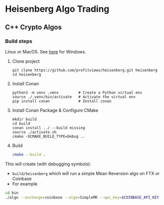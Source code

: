 # Heisenberg Algo Trading

## C++ Crypto Algos

### Build steps

Linux or MacOS.  See [here](https://github.com/profitviews/heisenberg/blob/main/windows.md) for Windows.

1. Clone project
   ```
   git clone https://github.com/profitviews/heisenberg.git heisenberg
   cd heisenberg
   ```

2. Install Conan
   ```
   python3 -m venv .venv         # Create a Python virtual env
   source ./.venv/bin/activate   # Activate the virtual env
   pip install conan             # Install conan
   ```

3. Install Conan Package & Configure CMake 
   ```
   mkdir build
   cd build
   conan install ../ --build missing
   source ./activate.sh
   cmake -DCMAKE_BUILD_TYPE=Debug ..
   ```
   
4. Build
   ```bash
   cmake --build .
   ```

This will create (with debugging symbols):

* `build/heisenberg` which will run a simple Mean Reversion algo on FTX or Coinbase
* For example
```bash
cd bin
./algo --exchange=coinbase --algo=SimpleMR --api_key=$COINBASE_API_KEY --api_secret=$COINBASE_API_SECRET --api_phrase=$COINBASE_API_PHRASE --lookback=50 --reversion_level=2 --base_quantity=0.0025 --symbol=ETH-BTC
```

